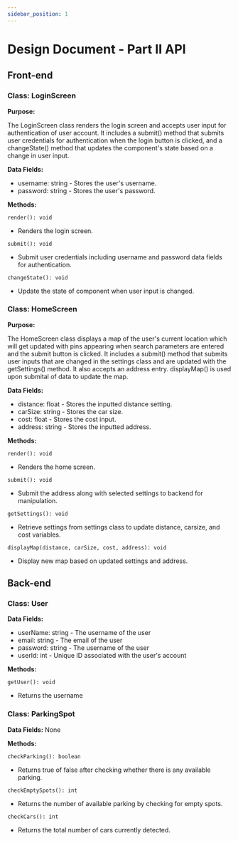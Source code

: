 ```yaml
---
sidebar_position: 1
---
```


Design Document - Part II API
=============================

## Front-end

### Class: LoginScreen

**Purpose:** 

The LoginScreen class renders the login screen and accepts user input for authentication of user account. It includes a submit() method that submits user credentials for authentication when the login button is clicked, and a changeState() method that updates the component's state based on a change in user input.

**Data Fields:**
- username: string - Stores the user's username.
- password: string - Stores the user's password.
 
**Methods:**

`render(): void`
- Renders the login screen.

`submit(): void`
- Submit user credentials including username and password data fields for authentication.

`changeState(): void`
- Update the state of component when user input is changed.

### Class: HomeScreen

**Purpose:** 

The HomeScreen class displays a map of the user's current location which will get updated with pins appearing when search parameters are entered and the submit button is clicked. It includes a submit() method that submits user inputs that are changed in the settings class and are updated with the getSettings() method. It also accepts an address entry. displayMap() is used upon submital of data to update the map.

**Data Fields:**
- distance: float - Stores the inputted distance setting.
- carSize: string - Stores the car size.
- cost: float - Stores the cost input.
- address: string - Stores the inputted address.
 
**Methods:**

`render(): void`
- Renders the home screen.

`submit(): void`
- Submit the address along with selected settings to backend for manipulation.

`getSettings(): void`
- Retrieve settings from settings class to update distance, carsize, and cost variables.

`displayMap(distance, carSize, cost, address): void`
- Display new map based on updated settings and address.

## Back-end

### Class: User

**Data Fields:**
- userName: string - The username of the user
- email: string - The email of the user
- password: string - The username of the user
- userId: int - Unique ID associated with the user's account

**Methods:**

`getUser(): void`
- Returns the username

### Class: ParkingSpot

**Data Fields:**
None

**Methods:**

`checkParking(): boolean`
- Returns true of false after checking whether there is any available parking.

`checkEmptySpots(): int`
- Returns the number of available parking by checking for empty spots.

`checkCars(): int`
- Returns the total number of cars currently detected.

